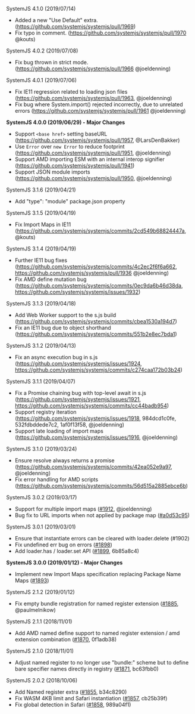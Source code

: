 SystemJS 4.1.0 (2019/07/14)
* Added a new "Use Default" extra. (https://github.com/systemjs/systemjs/pull/1969)
* Fix typo in comment. (https://github.com/systemjs/systemjs/pull/1970 @kouts)

SystemJS 4.0.2 (2019/07/08)
* Fix bug thrown in strict mode. (https://github.com/systemjs/systemjs/pull/1966 @joeldenning)

SystemJS 4.0.1 (2019/07/06)
* Fix IE11 regression related to loading json files (https://github.com/systemjs/systemjs/pull/1963, @joeldenning)
* Fix bug where System.import() rejected incorrectly, due to unrelated errors (https://github.com/systemjs/systemjs/pull/1961 @joeldenning)

**SystemJS 4.0.0 (2019/06/29) - Major Changes**
* Support `<base href>` setting baseURL (https://github.com/systemjs/systemjs/pull/1957, @LarsDenBakker)
* Use `Error` over `new Error` to reduce footprint (https://github.com/systemjs/systemjs/pull/1951, @joeldenning)
* Support AMD importing ESM with an internal interop signifier (https://github.com/systemjs/systemjs/pull/1941)
* Support JSON module imports (https://github.com/systemjs/systemjs/pull/1950, @joeldenning)

SystemJS 3.1.6 (2019/04/21)
* Add "type": "module" package.json property

SystemJS 3.1.5 (2019/04/19)
* Fix Import Maps in IE11 (https://github.com/systemjs/systemjs/commits/2cd549b68824447a, @kouts)

SystemJS 3.1.4 (2019/04/19)
* Further IE11 bug fixes (https://github.com/systemjs/systemjs/commits/4c2ec2f6f6a662, https://github.com/systemjs/systemjs/pull/1936 @joeldenning)
* Fix AMD define mutation bug (https://github.com/systemjs/systemjs/commits/0ec9da6b46d38da, https://github.com/systemjs/systemjs/issues/1932)

SystemJS 3.1.3 (2019/04/18)
* Add Web Worker support to the s.js build (https://github.com/systemjs/systemjs/commits/cbea1530a194d7)
* Fix an IE11 bug due to object shorthand (https://github.com/systemjs/systemjs/commits/551b2e8ec7bda1)

SystemJS 3.1.2 (2019/04/13)
* Fix an async execution bug in s.js (https://github.com/systemjs/systemjs/issues/1924, https://github.com/systemjs/systemjs/commits/c274caa172b03b24)

SystemJS 3.1.1 (2019/04/07)
* Fix a Promise chaining bug with top-level await in s.js (https://github.com/systemjs/systemjs/issues/1921, https://github.com/systemjs/systemjs/commits/cc44badb954)
* Support registry iteration (https://github.com/systemjs/systemjs/issues/1918, 984dcd1c0fe, 532fdbddede7c2, 1af0f13f58, @joeldenning)
* Support late loading of import maps (https://github.com/systemjs/systemjs/issues/1916, @joeldenning)

SystemJS 3.1.0 (2019/03/24)
* Ensure resolve always returns a promise (https://github.com/systemjs/systemjs/commits/42ea052e9a97, @joeldenning)
* Fix error handling for AMD scripts (https://github.com/systemjs/systemjs/commits/56d515a2885ebce6b)

SystemJS 3.0.2 (2019/03/17)
* Support for multiple import maps ([#1912](https://github.com/systemjs/systemjs/pull/1912), @joeldenning)
* Bug fix to URL imports when not applied by package map ([#a0d53c95](https://github.com/systemjs/systemjs/commits/a0d53c956b751c))

SystemJS 3.0.1 (2019/03/01)
* Ensure that instantiate errors can be cleared with loader.delete (#1902)
* Fix undefined err bug on errors ([#1898](https://github.com/systemjs/systemjs/pull/1898))
* Add loader.has / loader.set API ([#1899](https://github.com/systemjs/systemjs/pull/1899), 6b85a8c4)

**SystemJS 3.0.0 (2019/01/12) - Major Changes**
* Implement new Import Maps specification replacing Package Name Maps ([#1893](https://github.com/systemjs/systemjs/pull/1893))

SystemJS 2.1.2 (2019/01/12)
* Fix empty bundle registration for named register extension ([#1885](https://github.com/systemjs/systemjs/pull/1885), @paulmelnikow)

SystemJS 2.1.1 (2018/11/01)
* Add AMD named define support to named register extension / amd extension combination ([#1870](https://github.com/systemjs/systemjs/pull/1870), 0f1adb38)

SystemJS 2.1.0 (2018/11/01)
* Adjust named register to no longer use "bundle:" scheme but to define bare specifier names directly in registry ([#1871](https://github.com/systemjs/systemjs/pull/1871), bc63fbb0)

SystemJS 2.0.2 (2018/10/06)
* Add Named register extra ([#1855](https://github.com/systemjs/systemjs/pull/1855), b34c8290)
* Fix WASM 4KB limit and Safari instantiation ([#1857](https://github.com/systemjs/systemjs/pull/1857), cb25b39f)
* Fix global detection in Safari ([#1858](https://github.com/systemjs/systemjs/pull/1858), 989a04f1)
